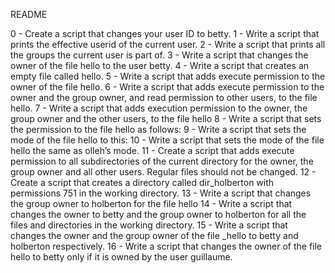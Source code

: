 README

0 - Create a script that changes your user ID to betty. 1 - Write a script that prints the effective userid of the current user. 2 - Write a script that prints all the groups the current user is part of. 3 - Write a script that changes the owner of the file hello to the user betty. 4 - Write a script that creates an empty file called hello. 5 - Write a script that adds execute permission to the owner of the file hello. 6 - Write a script that adds execute permission to the owner and the group owner, and read permission to other users, to the file hello. 7 - Write a script that adds execution permission to the owner, the group owner and the other users, to the file hello 8 - Write a script that sets the permission to the file hello as follows: 9 - Write a script that sets the mode of the file hello to this: 10 - Write a script that sets the mode of the file hello the same as olleh’s mode. 11 - Create a script that adds execute permission to all subdirectories of the current directory for the owner, the group owner and all other users. Regular files should not be changed. 12 - Create a script that creates a directory called dir_holberton with permissions 751 in the working directory. 13 - Write a script that changes the group owner to holberton for the file hello 14 - Write a script that changes the owner to betty and the group owner to holberton for all the files and directories in the working directory. 15 - Write a script that changes the owner and the group owner of the file _hello to betty and holberton respectively. 16 - Write a script that changes the owner of the file hello to betty only if it is owned by the user guillaume.
